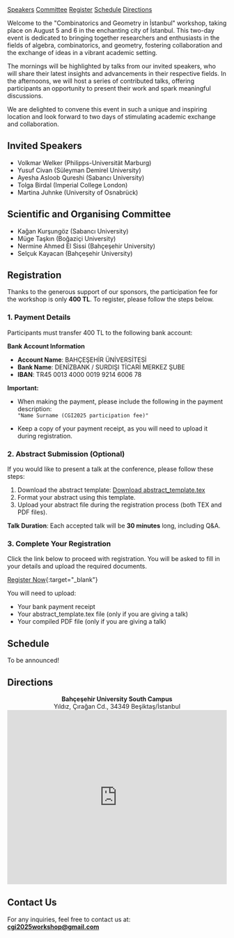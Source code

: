 <div class="top-nav">
    <a href="#speakers" class="nav-button">Speakers</a>
    <a href="#committee" class="nav-button">Committee</a>
    <a href="#register" class="nav-button">Register</a>
    <a href="#schedule" class="nav-button">Schedule</a>
    <a href="#directions" class="nav-button">Directions</a>
</div>

Welcome to the "Combinatorics and Geometry in İstanbul" workshop, taking place on August 5 and 6 in the enchanting city of İstanbul. This two-day event is dedicated to bringing together researchers and enthusiasts in the fields of algebra, combinatorics, and geometry, fostering collaboration and the exchange of ideas in a vibrant academic setting.

The mornings will be highlighted by talks from our invited speakers, who will share their latest insights and advancements in their respective fields. In the afternoons, we will host a series of contributed talks, offering participants an opportunity to present their work and spark meaningful discussions.

We are delighted to convene this event in such a unique and inspiring location and look forward to two days of stimulating academic exchange and collaboration.


## <a id="speakers"></a>Invited Speakers

- Volkmar Welker (Philipps-Universität Marburg)
- Yusuf Civan (Süleyman Demirel University)
- Ayesha Asloob Qureshi (Sabancı University)
- Tolga Birdal (Imperial College London)
- Martina Juhnke (University of Osnabrück)

## <a id="committee"></a>Scientific and Organising Committee

- Kağan Kurşungöz (Sabancı University)
- Müge Taşkın (Boğaziçi University)
- Nermine Ahmed El Sissi (Bahçeşehir University)
- Selçuk Kayacan (Bahçeşehir University)


## <a id="register"></a>Registration

Thanks to the generous support of our sponsors, the participation fee for the workshop is only **400 TL**. To register, please follow the steps below.

### 1. Payment Details

Participants must transfer 400 TL to the following bank account:

**Bank Account Information**

- **Account Name**: BAHÇEŞEHİR ÜNİVERSİTESİ  
- **Bank Name**: DENİZBANK / SURDIŞI TİCARİ MERKEZ ŞUBE  
- **IBAN**: TR45 0013 4000 0019 9214 6006 78

**Important:**

- When making the payment, please include the following in the payment description:  
  `"Name Surname (CGI2025 participation fee)"`

- Keep a copy of your payment receipt, as you will need to upload it during registration.

### 2. Abstract Submission (Optional)

If you would like to present a talk at the conference, please follow these steps:

1. Download the abstract template: [Download abstract_template.tex](https://www.dropbox.com/scl/fi/5vnj4nk6twyatkvpn986v/abstract_template.tex?rlkey=mod0a5iboivd1uw3xjjvfolyh&dl=1)
2. Format your abstract using this template.  
3. Upload your abstract file during the registration process (both TEX and PDF files).

**Talk Duration**: Each accepted talk will be **30 minutes** long, including Q&A.

### 3. Complete Your Registration

Click the link below to proceed with registration. You will be asked to fill in your details and upload the required documents.

[Register Now](https://docs.google.com/forms/d/e/1FAIpQLSd1xg0MDgAUfiAWm_2IhGoJfB9bJ7-6cGuTmxXuNYDvxqMLWw/viewform?usp=preview){:target="_blank"}

You will need to upload:
- Your bank payment receipt
- Your abstract_template.tex file (only if you are giving a talk)
- Your compiled PDF file (only if you are giving a talk)


## <a id="schedule"></a>Schedule

To be announced!


## <a id="directions"></a>Directions

<div style="text-align: center;">
    <p style="margin: 0;"><strong>Bahçeşehir University South Campus</strong></p>
    <p style="margin: 0;">Yıldız, Çırağan Cd., 34349 Beşiktaş/İstanbul</p>
</div>

<iframe 
    src="https://www.google.com/maps/embed?pb=!1m18!1m12!1m3!1d2691.847578638042!2d29.009259099999998!3d41.042165!2m3!1f0!2f0!3f0!3m2!1i1024!2i768!4f13.1!3m3!1m2!1s0x14cab7a2a2c3b963%3A0x7671d1b9817b8519!2zQmFow6dlxZ9laGlyIMOcbml2ZXJzaXRlc2k!5e1!3m2!1str!2str!4v1738333570411!5m2!1str!2str" 
    width="100%" height="400" style="border:0;" allowfullscreen="" loading="lazy">
</iframe>

## <a id="contact"></a>Contact Us

For any inquiries, feel free to contact us at:  
[**cgi2025workshop@gmail.com**](mailto:cgi2025workshop@gmail.com)
